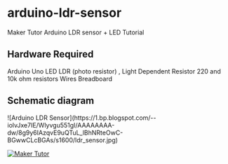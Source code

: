 # arduino-ldr-sensor
Maker Tutor Arduino LDR sensor + LED Tutorial

<h2>Hardware Required</h2>
Arduino Uno
LED
LDR (photo resistor) , Light Dependent Resistor
220 and 10k ohm resistors
Wires
Breadboard

<h2>Schematic diagram</h2>
![Arduino LDR Sensor](https://1.bp.blogspot.com/--iolvJxe7IE/Wlyvgu551gI/AAAAAAAA-dw/8g9y6IAzqvE9uQTuL_lBhNRteOwC-BGwwCLcBGAs/s1600/ldr_sensor.jpg)

[![Maker Tutor](https://img.youtube.com/vi/vw-82k5tvQQ/0.jpg)](https://youtu.be/vw-82k5tvQQ)

